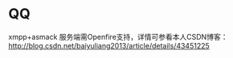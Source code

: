 # QQ
xmpp+asmack
服务端需Openfire支持，详情可参看本人CSDN博客：http://blog.csdn.net/baiyuliang2013/article/details/43451225
